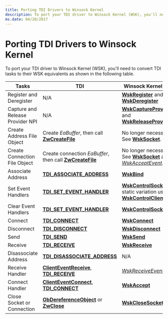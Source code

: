 ```yaml
---
title: Porting TDI Drivers to Winsock Kernel
description: To port your TDI driver to Winsock Kernel (WSK), you'll need to convert TDI tasks to their WSK equivalents as shown in the following table.
ms.date: 04/20/2017
---
```


# Porting TDI Drivers to Winsock Kernel


To port your TDI driver to Winsock Kernel (WSK), you'll need to convert TDI tasks to their WSK equivalents as shown in the following table.

| Tasks                            | TDI                                                                                       | Winsock Kernel (WSK)                                                                                                          |
|----------------------------------|-------------------------------------------------------------------------------------------|-------------------------------------------------------------------------------------------------------------------------------|
| Register and Deregister          | N/A                                                                                       | [**WskRegister**](/windows-hardware/drivers/ddi/wsk/nf-wsk-wskregister) and [**WskDeregister**](/windows-hardware/drivers/ddi/wsk/nf-wsk-wskderegister)                                       |
| Capture and Release Provider NPI | N/A                                                                                       | [**WskCaptureProviderNPI**](/windows-hardware/drivers/ddi/wsk/nf-wsk-wskcaptureprovidernpi) and [**WskReleaseProviderNPI**](/windows-hardware/drivers/ddi/wsk/nf-wsk-wskreleaseprovidernpi)   |
| Create Address File Object       | Create *EaBuffer*, then call [**ZwCreateFile**](/windows-hardware/drivers/ddi/ntifs/nf-ntifs-ntcreatefile)                      | No longer necessary. See [**WskSocket**](/windows-hardware/drivers/ddi/wsk/nc-wsk-pfn_wsk_socket).                                                                 |
| Create Connection File Object    | Create connection *EaBuffer*, then call [**ZwCreateFile**](/windows-hardware/drivers/ddi/ntifs/nf-ntifs-ntcreatefile)           | No longer necessary. See [**WskSocket**](/windows-hardware/drivers/ddi/wsk/nc-wsk-pfn_wsk_socket) and [*WskAcceptEvent*](/windows-hardware/drivers/ddi/wsk/nc-wsk-pfn_wsk_accept_event).                 |
| Associate Address                | [**TDI\_ASSOCIATE\_ADDRESS**](/previous-versions/windows/hardware/network/ff565080(v=vs.85))                                | [**WskBind**](/windows-hardware/drivers/ddi/wsk/nc-wsk-pfn_wsk_bind)                                                                                               |
| Set Event Handlers               | [**TDI\_SET\_EVENT\_HANDLER**](/previous-versions/windows/hardware/network/ff565576(v=vs.85))                               | [**WskControlSocket**](/windows-hardware/drivers/ddi/wsk/nc-wsk-pfn_wsk_control_socket) or static variation using [**WskControlClient**](/windows-hardware/drivers/ddi/wsk/nc-wsk-pfn_wsk_control_client) |
| Clear Event Handlers             | [**TDI\_SET\_EVENT\_HANDLER**](/previous-versions/windows/hardware/network/ff565576(v=vs.85))                               | [**WskControlSocket**](/windows-hardware/drivers/ddi/wsk/nc-wsk-pfn_wsk_control_socket)                                                                             |
| Connect                          | [**TDI\_CONNECT**](/previous-versions/windows/hardware/network/ff565083(v=vs.85))                                                     | [**WskConnect**](/windows-hardware/drivers/ddi/wsk/nc-wsk-pfn_wsk_connect)                                                                                         |
| Disconnect                       | [**TDI\_DISCONNECT**](/previous-versions/windows/hardware/network/ff565090(v=vs.85))                                               | [**WskDisconnect**](/windows-hardware/drivers/ddi/wsk/nc-wsk-pfn_wsk_disconnect)                                                                                   |
| Send                             | [**TDI\_SEND**](/previous-versions/windows/hardware/network/ff565549(v=vs.85))                                                           | [**WskSend**](/windows-hardware/drivers/ddi/wsk/nc-wsk-pfn_wsk_send)                                                                                               |
| Receive                          | [**TDI\_RECEIVE**](/previous-versions/windows/hardware/network/ff565131(v=vs.85))                                                     | [**WskReceive**](/windows-hardware/drivers/ddi/wsk/nc-wsk-pfn_wsk_receive)                                                                                         |
| Disassociate Address             | [**TDI\_DISASSOCIATE\_ADDRESS**](/previous-versions/windows/hardware/network/ff565089(v=vs.85))                          | N/A                                                                                                                           |
| Receive Handler                  | [**ClientEventReceive**](/previous-versions/windows/hardware/network/ff545260(v=vs.85)), [**TDI\_RECEIVE**](/previous-versions/windows/hardware/network/ff565131(v=vs.85)) | [*WskReceiveEvent*](/windows-hardware/drivers/ddi/wsk/nc-wsk-pfn_wsk_receive_event)                                                                                 |
| Connect Handler                  | [**ClientEventConnect**](/previous-versions/windows/hardware/network/ff544257(v=vs.85)), [**TDI\_CONNECT**](/previous-versions/windows/hardware/network/ff565083(v=vs.85)) | [**WskAccept**](/windows-hardware/drivers/ddi/wsk/nc-wsk-pfn_wsk_accept)                                                                                           |
| Close Socket or Connection       | [**ObDereferenceObject**](/windows-hardware/drivers/ddi/wdm/nf-wdm-obdereferenceobject) or [**ZwClose**](/windows-hardware/drivers/ddi/ntifs/nf-ntifs-ntclose)    | [**WskCloseSocket**](/windows-hardware/drivers/ddi/wsk/nc-wsk-pfn_wsk_close_socket)                                                                                 |

 

 

